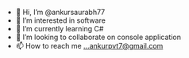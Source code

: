 - 👋 Hi, I’m @ankursaurabh77
- 👀 I’m interested in software
- 🌱 I’m currently learning C#
- 💞️ I’m looking to collaborate on console application
- 📫 How to reach me ...ankurpvt7@gmail.com

<!---
ankursaurabh77/ankursaurabh77 is a ✨ special ✨ repository because its `README.md` (this file) appears on your GitHub profile.
You can click the Preview link to take a look at your changes.
--->
